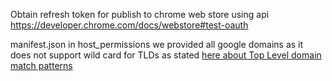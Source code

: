 Obtain refresh token for publish to chrome web store using api
https://developer.chrome.com/docs/webstore#test-oauth

manifest.json
in host_permissions we provided all google domains as it does not support wild card for TLDs as stated [here about Top Level domain match patterns](https://developer.chrome.com/docs/extensions/develop/concepts/match-patterns)